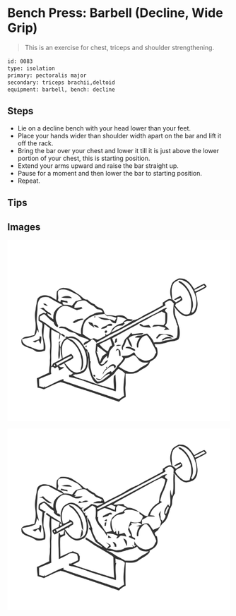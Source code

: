 # Bench Press: Barbell (Decline, Wide Grip)
> This is an exercise for chest, triceps and shoulder strengthening.

``` 
id: 0083 
type: isolation 
primary: pectoralis major 
secondary: triceps brachii,deltoid 
equipment: barbell, bench: decline 
``` 

## Steps

 - Lie on a decline bench with your head lower than your feet.
 - Place your hands wider than shoulder width apart on the bar and lift it off the rack.
 - Bring the bar over your chest and lower it till it is just above the lower portion of your chest, this is starting position.
 - Extend your arms upward and raise the bar straight up.
 - Pause for a moment and then lower the bar to starting position.
 - Repeat.

## Tips


## Images

![](./../svg/0083-relaxation.svg)

![](./../svg/0083-tension.svg)
